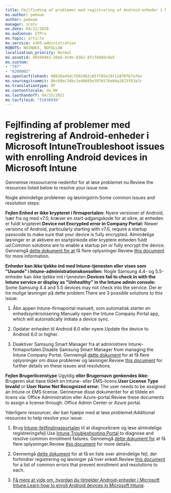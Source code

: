 ```yaml
---
title: Fejlfinding af problemer med registrering af Android-enheder i Microsoft Intune
ms.author: pebaum
author: pebaum
manager: scotv
ms.date: 04/21/2020
ms.audience: ITPro
ms.topic: article
ms.service: o365-administration
ROBOTS: NOINDEX, NOFOLLOW
localization_priority: Normal
ms.assetid: d0269461-20a8-4c9e-83b2-8fcf608dc0a5
ms.custom:
- "787"
- "6200002"
ms.openlocfilehash: 08620a44dcf693482c65ff05e19f11870f67afbe
ms.sourcegitcommit: 8bc60ec34bc1e40685e3976576e04a2623f63a7c
ms.translationtype: MT
ms.contentlocale: da-DK
ms.lasthandoff: 04/15/2021
ms.locfileid: "51830936"
---
```

# <a name="troubleshoot-issues-with-enrolling-android-devices-in-microsoft-intune"></a><span data-ttu-id="a05a8-102">Fejlfinding af problemer med registrering af Android-enheder i Microsoft Intune</span><span class="sxs-lookup"><span data-stu-id="a05a8-102">Troubleshoot issues with enrolling Android devices in Microsoft Intune</span></span>

<span data-ttu-id="a05a8-103">Gennemse ressourcerne nedenfor for at løse problemet nu.</span><span class="sxs-lookup"><span data-stu-id="a05a8-103">Review the resources listed below to resolve your issue now.</span></span>
  
<span data-ttu-id="a05a8-104">Nogle almindelige problemer og løsningstrin:</span><span class="sxs-lookup"><span data-stu-id="a05a8-104">Some common issues and resolution steps:</span></span>
  
 <span data-ttu-id="a05a8-105">**Fejlen Enhed er ikke krypteret i firmaportalen:** Nyere versioner af Android, især fra og med v7.0, kræver en start-adgangskode for at sikre, at enheden er fuldt krypteret.</span><span class="sxs-lookup"><span data-stu-id="a05a8-105">**Device not Encrypted error in Company Portal:** Newer versions of Android, particularly starting with v7.0, require a startup passcode to make sure that your device is fully encrypted.</span></span> <span data-ttu-id="a05a8-106">Almindelige løsninger er at aktivere en startpinkode eller kryptere enheden fuldt ud.</span><span class="sxs-lookup"><span data-stu-id="a05a8-106">Common solutions are to enable a startup pin or fully encrypt the device.</span></span> <span data-ttu-id="a05a8-107">Gennemgå [dette dokument for at](https://docs.microsoft.com/intune-user-help/your-device-appears-encrypted-but-cp-says-otherwise-android) få flere oplysninger.</span><span class="sxs-lookup"><span data-stu-id="a05a8-107">Review [this document](https://docs.microsoft.com/intune-user-help/your-device-appears-encrypted-but-cp-says-otherwise-android) for more information.</span></span>
  
 <span data-ttu-id="a05a8-108">**Enheder kan ikke tjekke ind med Intune-tjenesten eller vises som "Usunde" i Intune-administrationskonsollen:** Nogle Samsung 4.4- og 5.5-enheder kan ikke tjekke ind i tjenesten.</span><span class="sxs-lookup"><span data-stu-id="a05a8-108">**Devices fail to check in with the Intune service or display as "Unhealthy" in the Intune admin console:** Some Samsung 4.4 and 5.5 devices may not check into the service.</span></span> <span data-ttu-id="a05a8-109">Der er tre mulige løsninger på dette problem:</span><span class="sxs-lookup"><span data-stu-id="a05a8-109">There are 3 possible solutions to this issue:</span></span>
  
1. <span data-ttu-id="a05a8-110">Åbn appen Intune-firmaportal manuelt, som automatisk starter en enhedssynkronisering.</span><span class="sxs-lookup"><span data-stu-id="a05a8-110">Manually open the Intune Company Portal app, which will automatically initiate a device sync.</span></span>

2. <span data-ttu-id="a05a8-111">Opdater enheden til Android 6.0 eller nyere.</span><span class="sxs-lookup"><span data-stu-id="a05a8-111">Update the device to Android 6.0 or higher.</span></span>

3. <span data-ttu-id="a05a8-112">Deaktiver Samsung Smart Manager fra at administrere Intune-firmaportalen.</span><span class="sxs-lookup"><span data-stu-id="a05a8-112">Disable Samsung Smart Manager from managing the Intune Company Portal.</span></span> <span data-ttu-id="a05a8-113">Gennemgå [dette dokument](https://docs.microsoft.com/troubleshoot/mem/intune/troubleshoot-device-enrollment-in-intune#devices-fail-to-check-in-with-the-intune-service-and-display-as-unhealthy-in-the-intune-admin-console) for at få flere oplysninger om disse problemer og løsninger.</span><span class="sxs-lookup"><span data-stu-id="a05a8-113">Review [this document](https://docs.microsoft.com/troubleshoot/mem/intune/troubleshoot-device-enrollment-in-intune#devices-fail-to-check-in-with-the-intune-service-and-display-as-unhealthy-in-the-intune-admin-console) for further details on these issues and resolutions.</span></span>

 <span data-ttu-id="a05a8-114">**Fejlen Brugerlicenstype** Ugyldig **eller Brugernavn genkendes ikke:** Brugeren skal have tildelt en Intune- eller EMS-licens.</span><span class="sxs-lookup"><span data-stu-id="a05a8-114">**User License Type Invalid** or **User Name Not Recognized error:** The user needs to be assigned an Intune or EMS license.</span></span> <span data-ttu-id="a05a8-115">Gennemse disse dokumenter for at tildele en licens via: Office Administration eller Azure-portal.</span><span class="sxs-lookup"><span data-stu-id="a05a8-115">Review these documents to assign a license through: Office Admin Center or Azure portal.</span></span>
  
<span data-ttu-id="a05a8-116">Yderligere ressourcer, der kan hjælpe med at løse problemet:</span><span class="sxs-lookup"><span data-stu-id="a05a8-116">Additional resources to help resolve your issue:</span></span>
  
1. <span data-ttu-id="a05a8-117">Brug [Intune-fejlfindingsportalen](https://devicemanagement.microsoft.com/#blade/Microsoft_Intune_DeviceSettings/TroubleshootBlade) til at diagnosticere og løse almindelige registreringsfejl.</span><span class="sxs-lookup"><span data-stu-id="a05a8-117">Use [Intune Troubleshooting Portal](https://devicemanagement.microsoft.com/#blade/Microsoft_Intune_DeviceSettings/TroubleshootBlade) to diagnose and resolve common enrollment failures.</span></span> <span data-ttu-id="a05a8-118">Gennemgå [dette dokument for](https://docs.microsoft.com/intune/help-desk-operators) at få flere oplysninger.</span><span class="sxs-lookup"><span data-stu-id="a05a8-118">Review [this document](https://docs.microsoft.com/intune/help-desk-operators) for more details.</span></span>

2. <span data-ttu-id="a05a8-119">Gennemgå [dette dokument](https://docs.microsoft.com/troubleshoot/mem/intune/troubleshoot-device-enrollment-in-intune) for at få en liste over almindelige fejl, der forhindrer registrering og løsninger på hver enkelt.</span><span class="sxs-lookup"><span data-stu-id="a05a8-119">Review [this document](https://docs.microsoft.com/troubleshoot/mem/intune/troubleshoot-device-enrollment-in-intune) for a list of common errors that prevent enrollment and resolutions to each.</span></span>

3. <span data-ttu-id="a05a8-120">[Få mere at vide om, hvordan du tilmelder Android-enheder i Microsoft Intune.](https://docs.microsoft.com/intune/android-enroll)</span><span class="sxs-lookup"><span data-stu-id="a05a8-120">[Learn how to enroll Android devices in Microsoft Intune](https://docs.microsoft.com/intune/android-enroll).</span></span>

